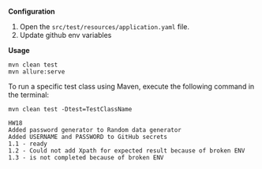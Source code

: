 **Configuration**
1. Open the `src/test/resources/application.yaml` file.
2. Update github env variables

**Usage**
```
mvn clean test  
mvn allure:serve 
```

To run a specific test class using Maven, execute the following command in the terminal:

```
mvn clean test -Dtest=TestClassName

HW18
Added password generator to Random data generator
Added USERNAME and PASSWORD to GitHub secrets
1.1 - ready
1.2 - Could not add Xpath for expected result because of broken ENV
1.3 - is not completed because of broken ENV